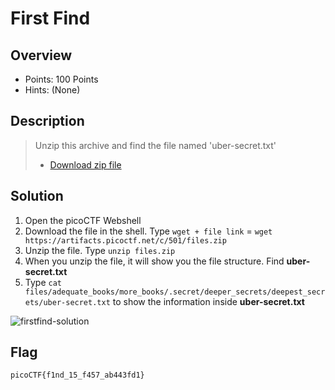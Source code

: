 # First Find

## Overview
- Points: 100 Points
- Hints: (None)

## Description
> Unzip this archive and find the file named 'uber-secret.txt'
>
> - [Download zip file](./files.zip)

## Solution
1. Open the picoCTF Webshell
2. Download the file in the shell. Type `wget + file link` = `wget https://artifacts.picoctf.net/c/501/files.zip`
3. Unzip the file. Type `unzip files.zip`
4. When you unzip the file, it will show you the file structure. Find **uber-secret.txt**
5. Type `cat files/adequate_books/more_books/.secret/deeper_secrets/deepest_secrets/uber-secret.txt` to show the information inside **uber-secret.txt**

![firstfind-solution](https://github.com/paobnvntr/Writeups/assets/95178829/3e22eca6-7b02-4b82-8334-9bf685ba821b)

## Flag
`picoCTF{f1nd_15_f457_ab443fd1}`
